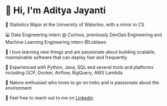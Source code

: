 # 👋 Hi, I'm Aditya Jayanti

🏫 Statistics Major at the University of Waterloo, with a minor in CS

💻 Data Engineering intern @ Curinos, previously DevOps Engineering and Machine Learning Engineering intern @Loblaws

📖 I love learning new things and am passionate about building scalable, maintainable software that can deploy fast and frequently

🔨 Experienced with Python, Java, SQL and several tools and platforms including GCP, Docker, Airflow, BigQuery, AWS Lambda

🍃 Nature enthusiast who loves to go on treks and is passionate about the environment

📧 Feel free to reach out to me on [Linkedin](https://www.linkedin.com/in/adityajayanti/)

